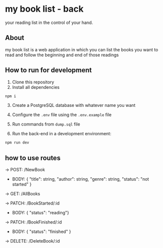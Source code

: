 # my book list - back

your reading list in the control of your hand.

## About

my book list is a web application in which you can list the books you want to read and follow the beginning and end of those readings

## How to run for development

1. Clone this repository
2. Install all dependencies


```bash
npm i
```

3. Create a PostgreSQL database with whatever name you want

4. Configure the `.env` file using the `.env.example` file

5. Run commands from `dump.sql` file

6. Run the back-end in a development environment:

```bash
npm run dev
```

## how to use routes

-> POST: /NewBook

- BODY: { "title": string, "author": string, "genre": string, "status": "not started" }

-> GET: /AllBooks

-> PATCH: /BookStarted/:id

- BODY: { "status": "reading"}

-> PATCH: /BookFinished/:id

- BODY: { "status": "finished" }

-> DELETE: /DeleteBook/:id


